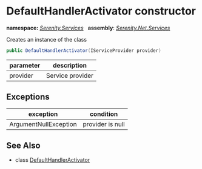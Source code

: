# DefaultHandlerActivator constructor
**namespace:** *[Serenity.Services](../../README.md#serenity.services-namespace)*   **assembly**: *[Serenity.Net.Services](../../README.md)*

Creates an instance of the class

```csharp
public DefaultHandlerActivator(IServiceProvider provider)
```

| parameter | description |
| --- | --- |
| provider | Service provider |

## Exceptions

| exception | condition |
| --- | --- |
| ArgumentNullException | provider is null |

## See Also

* class [DefaultHandlerActivator](../DefaultHandlerActivator.md)